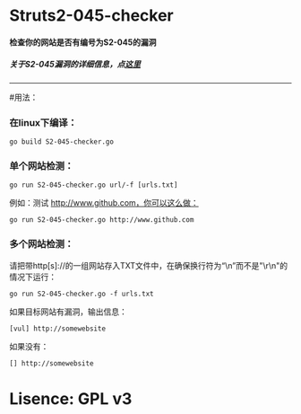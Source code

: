 # Struts2-045-checker
#### 检查你的网站是否有编号为S2-045的漏洞

##### 关于S2-045漏洞的详细信息，点[这里](https://cwiki.apache.org/confluence/display/WW/S2-045)
___________________

#用法：
### 在linux下编译：
```
go build S2-045-checker.go
```

### 单个网站检测：
```
go run S2-045-checker.go url/-f [urls.txt]
```
例如：测试 http://www.github.com，你可以这么做：
```
go run S2-045-checker.go http://www.github.com
```

### 多个网站检测：
请把带http[s]://的一组网站存入TXT文件中，在确保换行符为“\n”而不是"\r\n"的情况下运行：
```
go run S2-045-checker.go -f urls.txt
```

如果目标网站有漏洞，输出信息：
```
[vul] http://somewebsite
```
如果没有：
```
[] http://somewebsite
```


# Lisence: GPL v3


